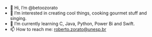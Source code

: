 - 👋 Hi, I’m @betoozorato
- 👀 I’m interested in creating cool things, cooking gourmet stuff and singing.
- 🌱 I’m currently learning C, Java, Python, Power Bi and Swift.
- 📫 How to reach me: roberto.zorato@unesp.br

<!---
betoozorato/betoozorato is a ✨ special ✨ repository because its `README.md` (this file) appears on your GitHub profile.
You can click the Preview link to take a look at your changes.
--->
